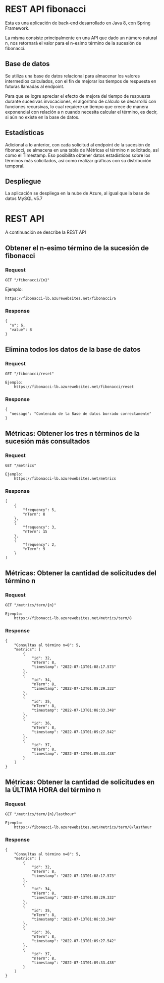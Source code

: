# REST API fibonacci

Esta es una aplicación de back-end desarrollado en Java 8, con Spring Framework.

La misma consiste principalmente en una API que dado un número natural n, nos retornará el valor
para el n-esimo término de la sucesión de fibonacci.

## Base de datos

Se utiliza una base de datos relacional para almacenar los valores intermedios calculados, con
el fin de mejorar los tiempos de respuesta en futuras llamadas al endpoint.

Para que se logre apreciar el efecto de mejora del tiempo de respuesta durante sucesivas invocaciones, el algoritmo de cálculo se desarrolló con funciones recursivas, lo cual requiere un tiempo que crece de manera exponencial con relación a n cuando necesita calcular el término, es decir, si aún no existe en la base de datos.

## Estadísticas

Adicional a lo anterior, con cada solicitud al endpoint de la sucesión de fibonacci, se almacena en una tabla de Métricas
el término n solicitado, así como el Timestamp. Eso posibilita obtener datos estadísticos sobre los términos más solicitados, así como realizar gráficas con su distribución temporal.

## Despliegue

La aplicación se despliega en la nube de Azure, al igual que la base de datos MySQL v5.7

# REST API

A continuación se describe la REST API

## Obtener el n-esimo término de la sucesión de fibonacci

### Request

`GET "/fibonacci/{n}"`

Ejemplo:

    https://fibonacci-lb.azurewebsites.net/fibonacci/6

### Response

    {
      "n": 6,
      "value": 8
    }

## Elimina todos los datos de la base de datos

### Request

`GET "/fibonacci/reset"`

    Ejemplo:
        https://fibonacci-lb.azurewebsites.net/fibonacci/reset

### Response

    {
      "message": "Contenido de la Base de datos borrado correctamente"
    }


## Métricas: Obtener los tres n términos de la sucesión más consultados

### Request

`GET "/metrics"`

    Ejemplo:
        https://fibonacci-lb.azurewebsites.net/metrics

### Response

    [
        {
            "frequency": 5,
            "nTerm": 8
        },
        {
            "frequency": 3,
            "nTerm": 15
        },
        {
            "frequency": 2,
            "nTerm": 9
        }
    ]
    
## Métricas: Obtener la cantidad de solicitudes del término n

### Request

`GET "/metrics/term/{n}"`

    Ejemplo:
        https://fibonacci-lb.azurewebsites.net/metrics/term/8

### Response

    {
        "Consultas al término n=8": 5,
        "metrics": [
            {
                "id": 32,
                "nTerm": 8,
                "timestamp": "2022-07-13T01:08:17.573"
            },
            {
                "id": 34,
                "nTerm": 8,
                "timestamp": "2022-07-13T01:08:29.332"
            },
            {
                "id": 35,
                "nTerm": 8,
                "timestamp": "2022-07-13T01:08:33.348"
            },
            {
                "id": 36,
                "nTerm": 8,
                "timestamp": "2022-07-13T01:09:27.542"
            },
            {
                "id": 37,
                "nTerm": 8,
                "timestamp": "2022-07-13T01:09:33.438"
            }
        ]
    }

    
## Métricas: Obtener la cantidad de solicitudes en la ÚLTIMA HORA del término n

### Request

`GET "/metrics/term/{n}/lasthour"`

    Ejemplo:
        https://fibonacci-lb.azurewebsites.net/metrics/term/8/lasthour

### Response

    {
        "Consultas al término n=8": 5,
        "metrics": [
            {
                "id": 32,
                "nTerm": 8,
                "timestamp": "2022-07-13T01:08:17.573"
            },
            {
                "id": 34,
                "nTerm": 8,
                "timestamp": "2022-07-13T01:08:29.332"
            },
            {
                "id": 35,
                "nTerm": 8,
                "timestamp": "2022-07-13T01:08:33.348"
            },
            {
                "id": 36,
                "nTerm": 8,
                "timestamp": "2022-07-13T01:09:27.542"
            },
            {
                "id": 37,
                "nTerm": 8,
                "timestamp": "2022-07-13T01:09:33.438"
            }
        ]
    }

